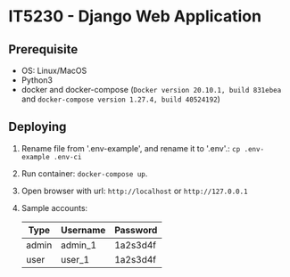 # IT5230 - Django Web Application

## Prerequisite

- OS: Linux/MacOS
- Python3
- docker and docker-compose (`Docker version 20.10.1, build 831ebea`
  and `docker-compose version 1.27.4, build 40524192`)

## Deploying

1. Rename file from '.env-example', and rename it to '.env'.: `cp .env-example .env-ci`
2. Run container: `docker-compose up`.
3. Open browser with url: `http://localhost` or `http://127.0.0.1`
4. Sample accounts:

   |Type|Username|Password|
      |---|---|---|
   |admin|admin_1|1a2s3d4f|
   |user|user_1|1a2s3d4f|